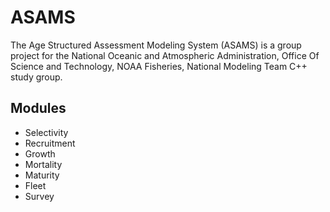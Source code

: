 # ASAMS
The Age Structured Assessment Modeling System (ASAMS) is a group project for the National Oceanic and Atmospheric Administration,  Office Of Science and Technology, NOAA Fisheries, National Modeling Team C++ study group. 

## Modules 
- Selectivity
- Recruitment
- Growth
- Mortality
- Maturity
- Fleet
- Survey
